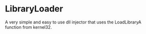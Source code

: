 # LibraryLoader
A very simple and easy to use dll injector that uses the LoadLibraryA function from kernel32.
